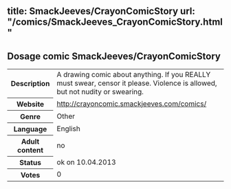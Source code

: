 title: SmackJeeves/CrayonComicStory
url: "/comics/SmackJeeves_CrayonComicStory.html"
---
Dosage comic SmackJeeves/CrayonComicStory
-----------------------------------------

<table class="comicinfo">
<tr>
<th>Description</th><td>A drawing comic about anything. If you REALLY must swear, censor it please. Violence is allowed, but not nudity or swearing.</td>
</tr>
<tr>
<th>Website</th><td><a href="http://crayoncomic.smackjeeves.com/comics/">http://crayoncomic.smackjeeves.com/comics/</a></td>
</tr>
<tr>
<th>Genre</th><td>Other</td>
</tr>
<tr>
<th>Language</th><td>English</td>
</tr>
<tr>
<th>Adult content</th><td>no</td>
</tr>
<tr>
<th>Status</th><td>ok on 10.04.2013</td>
</tr>
<tr>
<th>Votes</th><td>0</div></td>
</tr>
</table>
